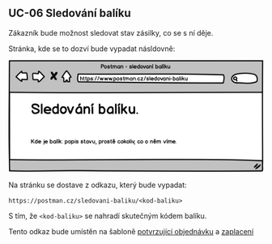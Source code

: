 ## <a name="uc-06"></a>UC-06 Sledování balíku

Zákazník bude možnost sledovat stav zásilky, co se s ní děje. 

Stránka, kde se to dozví bude vypadat násldovně:
   
![Sledování balíku](./uc-06-1.png "Sledování balíku")

Na stránku se dostave z odkazu, který bude vypadat:

```
https://postman.cz/sledovani-baliku/<kod-baliku>
```
S tím, že ``<kod-baliku>`` se nahradí skutečným kódem balíku.

Tento odkaz bude umístěn na šabloně [potvrzující objednávku](./templates.html#T-01 "šablona potvrzující objednávku") a [zaplacení](./templates.html#T-02 "šablona potvrzující zaplacení")

